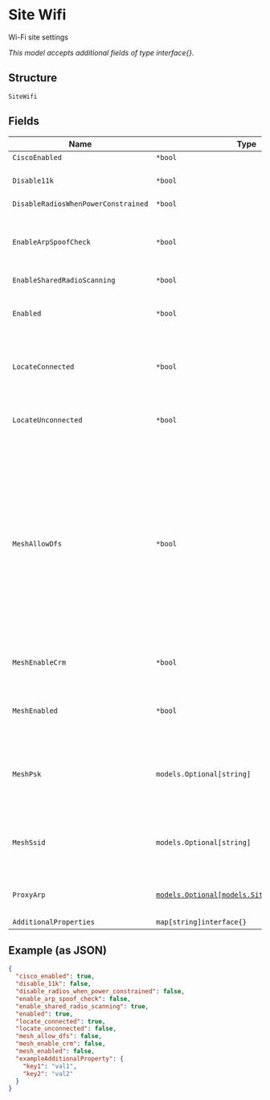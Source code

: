 
# Site Wifi

Wi-Fi site settings

*This model accepts additional fields of type interface{}.*

## Structure

`SiteWifi`

## Fields

| Name | Type | Tags | Description |
|  --- | --- | --- | --- |
| `CiscoEnabled` | `*bool` | Optional | **Default**: `true` |
| `Disable11k` | `*bool` | Optional | whether to disable 11k<br>**Default**: `false` |
| `DisableRadiosWhenPowerConstrained` | `*bool` | Optional | **Default**: `false` |
| `EnableArpSpoofCheck` | `*bool` | Optional | when proxy_arp is enabled, check for arp spoofing.<br>**Default**: `false` |
| `EnableSharedRadioScanning` | `*bool` | Optional | **Default**: `true` |
| `Enabled` | `*bool` | Optional | enable WIFI feature (using SUB-MAN license)<br>**Default**: `true` |
| `LocateConnected` | `*bool` | Optional | whether to locate connected clients<br>**Default**: `true` |
| `LocateUnconnected` | `*bool` | Optional | whether to locate unconnected clients<br>**Default**: `false` |
| `MeshAllowDfs` | `*bool` | Optional | whether to allow Mesh to use DFS channels. For DFS channels, Remote Mesh AP would have to do CAC when scanning for new Base AP, which is slow and will distrupt the connection. If roaming is desired, keep it disabled.<br>**Default**: `false` |
| `MeshEnableCrm` | `*bool` | Optional | used to enable/disable CRM<br>**Default**: `false` |
| `MeshEnabled` | `*bool` | Optional | whether to enable Mesh feature for the site<br>**Default**: `false` |
| `MeshPsk` | `models.Optional[string]` | Optional | optional passphrase of mesh networking, default is generated randomly |
| `MeshSsid` | `models.Optional[string]` | Optional | optional ssid of mesh networking, default is based on site_id |
| `ProxyArp` | [`models.Optional[models.SiteWifiProxyArpEnum]`](../../doc/models/site-wifi-proxy-arp-enum.md) | Optional | enum: `default`, `disabled`, `enabled` |
| `AdditionalProperties` | `map[string]interface{}` | Optional | - |

## Example (as JSON)

```json
{
  "cisco_enabled": true,
  "disable_11k": false,
  "disable_radios_when_power_constrained": false,
  "enable_arp_spoof_check": false,
  "enable_shared_radio_scanning": true,
  "enabled": true,
  "locate_connected": true,
  "locate_unconnected": false,
  "mesh_allow_dfs": false,
  "mesh_enable_crm": false,
  "mesh_enabled": false,
  "exampleAdditionalProperty": {
    "key1": "val1",
    "key2": "val2"
  }
}
```

